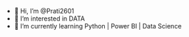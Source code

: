 - 👋 Hi, I’m @Prati2601
- 👀 I’m interested in DATA
- 🌱 I’m currently learning Python | Power BI | Data Science


<!---
Prati2601/Prati2601 is a ✨ special ✨ repository because its `README.md` (this file) appears on your GitHub profile.
You can click the Preview link to take a look at your changes.
--->
